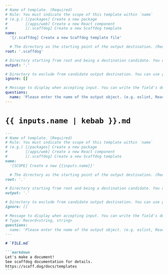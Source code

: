 ```yaml
---
# Name of template. (Required)
# Rule: You must indicate the scope of this template within `name`
# (e.g.) [/packages] Create a new package
#        [/apps/web] Create a new React component
#        [/.scaffdog] Create a new Scaffdog template
name:
  '[/.scaffdog] Create a new Scaffdog template file'

  # The directory as the starting point of the output destination. (Required)
root: '.scaffdog'

# Directory starting from root and being a destination candidate. You can use glob syntax. (Required)
output: '.'

# Directory to exclude from candidate output destination. You can use glob syntax.
ignore: []

# Message to display when accepting input. You can write the field's descrition in its value.
questions:
  name: 'Please enter the name of the output object. (e.g. eslint, React component)'
---
```


# `{{ inputs.name | kebab }}.md`

````markdown
---
# Name of template. (Required)
# Rule: You must indicate the scope of this template within `name`
# (e.g.) [/packages] Create a new package
#        [/apps/web] Create a new React component
#        [/.scaffdog] Create a new Scaffdog template
name:
  '[SCOPE] Create a new {{inputs.name}}'

  # The directory as the starting point of the output destination. (Required)
root: '.'

# Directory starting from root and being a destination candidate. You can use glob syntax. (Required)
output: '.'

# Directory to exclude from candidate output destination. You can use glob syntax.
ignore: []

# Message to display when accepting input. You can write the field's descrition in its value.
# Type: Record<string, string>
questions:
  name: 'Please enter the name of the output object. (e.g. eslint, React component)'
---

# `FILE.md`

```markdown
Let's make a document!
See scaffdog documentation for details.
https://scaff.dog/docs/templates
```
````
